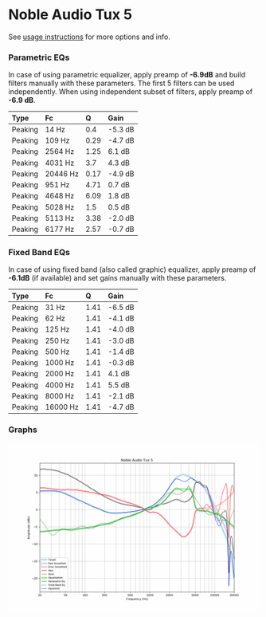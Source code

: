# Noble Audio Tux 5
See [usage instructions](https://github.com/jaakkopasanen/AutoEq#usage) for more options and info.

### Parametric EQs
In case of using parametric equalizer, apply preamp of **-6.9dB** and build filters manually
with these parameters. The first 5 filters can be used independently.
When using independent subset of filters, apply preamp of **-6.9 dB**.

| Type    | Fc       |    Q | Gain    |
|:--------|:---------|:-----|:--------|
| Peaking | 14 Hz    | 0.4  | -5.3 dB |
| Peaking | 109 Hz   | 0.29 | -4.7 dB |
| Peaking | 2564 Hz  | 1.25 | 6.1 dB  |
| Peaking | 4031 Hz  | 3.7  | 4.3 dB  |
| Peaking | 20446 Hz | 0.17 | -4.9 dB |
| Peaking | 951 Hz   | 4.71 | 0.7 dB  |
| Peaking | 4648 Hz  | 6.09 | 1.8 dB  |
| Peaking | 5028 Hz  | 1.5  | 0.5 dB  |
| Peaking | 5113 Hz  | 3.38 | -2.0 dB |
| Peaking | 6177 Hz  | 2.57 | -0.7 dB |

### Fixed Band EQs
In case of using fixed band (also called graphic) equalizer, apply preamp of **-6.1dB**
(if available) and set gains manually with these parameters.

| Type    | Fc       |    Q | Gain    |
|:--------|:---------|:-----|:--------|
| Peaking | 31 Hz    | 1.41 | -6.5 dB |
| Peaking | 62 Hz    | 1.41 | -4.1 dB |
| Peaking | 125 Hz   | 1.41 | -4.0 dB |
| Peaking | 250 Hz   | 1.41 | -3.0 dB |
| Peaking | 500 Hz   | 1.41 | -1.4 dB |
| Peaking | 1000 Hz  | 1.41 | -0.3 dB |
| Peaking | 2000 Hz  | 1.41 | 4.1 dB  |
| Peaking | 4000 Hz  | 1.41 | 5.5 dB  |
| Peaking | 8000 Hz  | 1.41 | -2.1 dB |
| Peaking | 16000 Hz | 1.41 | -4.7 dB |

### Graphs
![](./Noble%20Audio%20Tux%205.png)